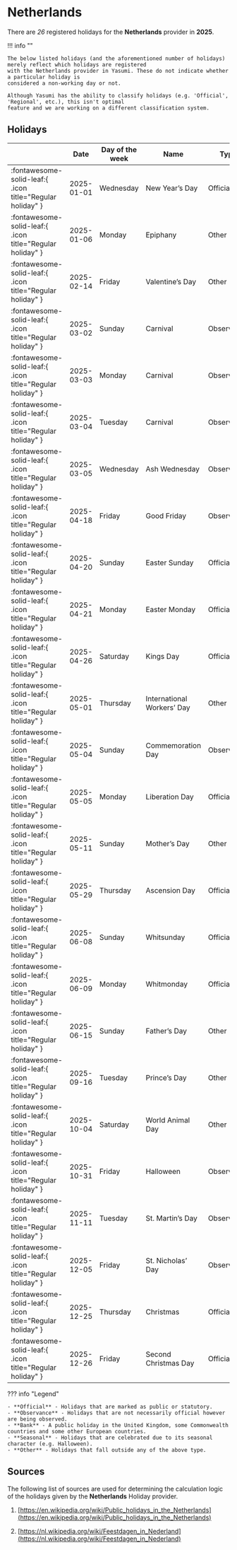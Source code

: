 # Netherlands

There are _26_ registered holidays for the **Netherlands** provider in **2025**.

!!! info ""

    The below listed holidays (and the aforementioned number of holidays) merely reflect which holidays are registered
    with the Netherlands provider in Yasumi. These do not indicate whether a particular holiday is
    considered a non-working day or not.

    Although Yasumi has the ability to classify holidays (e.g. 'Official', 'Regional', etc.), this isn't optimal
    feature and we are working on a different classification system.

## Holidays

|     | Date | Day of the week | Name | Type |
| --- | ---- | --------------- | ---- | ---- |
| :fontawesome-solid-leaf:{ .icon title="Regular holiday" } | 2025-01-01 | Wednesday | New Year’s Day | Official |
| :fontawesome-solid-leaf:{ .icon title="Regular holiday" } | 2025-01-06 | Monday | Epiphany | Other |
| :fontawesome-solid-leaf:{ .icon title="Regular holiday" } | 2025-02-14 | Friday | Valentine’s Day | Other |
| :fontawesome-solid-leaf:{ .icon title="Regular holiday" } | 2025-03-02 | Sunday | Carnival | Observance |
| :fontawesome-solid-leaf:{ .icon title="Regular holiday" } | 2025-03-03 | Monday | Carnival | Observance |
| :fontawesome-solid-leaf:{ .icon title="Regular holiday" } | 2025-03-04 | Tuesday | Carnival | Observance |
| :fontawesome-solid-leaf:{ .icon title="Regular holiday" } | 2025-03-05 | Wednesday | Ash Wednesday | Observance |
| :fontawesome-solid-leaf:{ .icon title="Regular holiday" } | 2025-04-18 | Friday | Good Friday | Observance |
| :fontawesome-solid-leaf:{ .icon title="Regular holiday" } | 2025-04-20 | Sunday | Easter Sunday | Official |
| :fontawesome-solid-leaf:{ .icon title="Regular holiday" } | 2025-04-21 | Monday | Easter Monday | Official |
| :fontawesome-solid-leaf:{ .icon title="Regular holiday" } | 2025-04-26 | Saturday | Kings Day | Official |
| :fontawesome-solid-leaf:{ .icon title="Regular holiday" } | 2025-05-01 | Thursday | International Workers’ Day | Other |
| :fontawesome-solid-leaf:{ .icon title="Regular holiday" } | 2025-05-04 | Sunday | Commemoration Day | Observance |
| :fontawesome-solid-leaf:{ .icon title="Regular holiday" } | 2025-05-05 | Monday | Liberation Day | Official |
| :fontawesome-solid-leaf:{ .icon title="Regular holiday" } | 2025-05-11 | Sunday | Mother’s Day | Other |
| :fontawesome-solid-leaf:{ .icon title="Regular holiday" } | 2025-05-29 | Thursday | Ascension Day | Official |
| :fontawesome-solid-leaf:{ .icon title="Regular holiday" } | 2025-06-08 | Sunday | Whitsunday | Official |
| :fontawesome-solid-leaf:{ .icon title="Regular holiday" } | 2025-06-09 | Monday | Whitmonday | Official |
| :fontawesome-solid-leaf:{ .icon title="Regular holiday" } | 2025-06-15 | Sunday | Father’s Day | Other |
| :fontawesome-solid-leaf:{ .icon title="Regular holiday" } | 2025-09-16 | Tuesday | Prince’s Day | Other |
| :fontawesome-solid-leaf:{ .icon title="Regular holiday" } | 2025-10-04 | Saturday | World Animal Day | Other |
| :fontawesome-solid-leaf:{ .icon title="Regular holiday" } | 2025-10-31 | Friday | Halloween | Observance |
| :fontawesome-solid-leaf:{ .icon title="Regular holiday" } | 2025-11-11 | Tuesday | St. Martin’s Day | Observance |
| :fontawesome-solid-leaf:{ .icon title="Regular holiday" } | 2025-12-05 | Friday | St. Nicholas’ Day | Observance |
| :fontawesome-solid-leaf:{ .icon title="Regular holiday" } | 2025-12-25 | Thursday | Christmas | Official |
| :fontawesome-solid-leaf:{ .icon title="Regular holiday" } | 2025-12-26 | Friday | Second Christmas Day | Official |

??? info "Legend"

    - **Official** - Holidays that are marked as public or statutory.
    - **Observance** - Holidays that are not necessarily official however are being observed.
    - **Bank** - A public holiday in the United Kingdom, some Commonwealth countries and some other European countries.
    - **Seasonal** - Holidays that are celebrated due to its seasonal character (e.g. Halloween).
    - **Other** - Holidays that fall outside any of the above type.

## Sources

The following list of sources are used for determining the calculation logic of
the holidays given by the **Netherlands** Holiday provider.


1. [https://en.wikipedia.org/wiki/Public_holidays_in_the_Netherlands](https://en.wikipedia.org/wiki/Public_holidays_in_the_Netherlands)
   
1. [https://nl.wikipedia.org/wiki/Feestdagen_in_Nederland](https://nl.wikipedia.org/wiki/Feestdagen_in_Nederland)
   